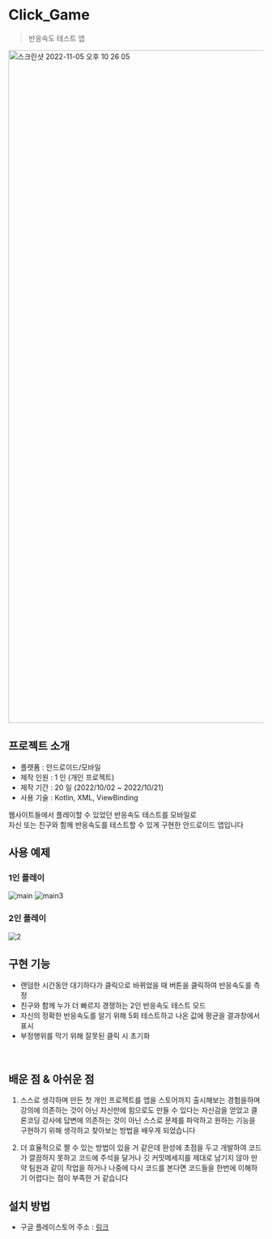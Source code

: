 # Click_Game
> 반응속도 테스트 앱
<img width="1330" alt="스크린샷 2022-11-05 오후 10 26 05" src="https://user-images.githubusercontent.com/102157871/200122241-9a1bae2d-12e4-4a55-a036-e48723ce05aa.png">


## 프로젝트 소개

- 플랫폼 : 안드로이드/모바일
- 제작 인원 : 1 인 (개인 프로젝트)
- 제작 기간 : 20 일 (2022/10/02 ~ 2022/10/21)
- 사용 기술 : Kotlin, XML, ViewBinding

웹사이트들에서 플레이할 수 있었던 반응속도 테스트를 모바일로 <br>
자신 또는 친구와 함께 반응속도를 테스트할 수 있게 구현한 안드로이드 앱입니다

## 사용 예제

### 1인 플레이
![main](https://user-images.githubusercontent.com/102157871/200124245-fe108f01-01ca-4324-a7b7-a69ecf648465.gif)
![main3](https://user-images.githubusercontent.com/102157871/200124248-8ca2860c-b81e-4b61-9ac3-3e82d08667b5.gif)
### 2인 플레이
![2](https://user-images.githubusercontent.com/102157871/200124293-220de4ca-019b-4450-ad17-19cccc9048ca.gif)

## 구현 기능

- 랜덤한 시간동안 대기하다가 클릭으로 바뀌었을 때 버튼을 클릭하여 반응속도를 측정
- 친구와 함께 누가 더 빠르지 경쟁하는 2인 반응속도 테스트 모드
- 자신의 정확한 반응속도를 알기 위해 5회 테스트하고 나온 값에 평균을 결과창에서 표시
- 부정행위를 막기 위해 잘못된 클릭 시 초기화

<br>

## 배운 점 & 아쉬운 점

1. 스스로 생각하며 만든 첫 개인 프로젝트를 앱을 스토어까지 출시해보는 경험을하며 강의에 의존하는 것이 아닌 자신만에 힘으로도 만들 수 있다는 
자신감을 얻었고 클론코딩 강사에 답변에 의존하는 것이 아닌 스스로 문제를 파악하고 원하는 기능을 구현하기 위해 생각하고 찾아보는 방법을 배우게 되었습니다

1. 더 효율적으로 짤 수 있는 방법이 있을 거 같은데 완성에 초점을 두고 개발하여 코드가 깔끔하지 못하고 코드에 
주석을 달거나 깃 커밋메세지를 제대로 남기지 않아 만약 팀원과 같이 작업을 하거나 나중에 다시 코드를 본다면 코드들을 한번에 이해하기 어렵다는 점이 부족한 거 같습니다

## 설치 방법

- 구글 플레이스토어 주소 : [링크](https://play.google.com/store/apps/details?id=com.speedtest.clickgame)
